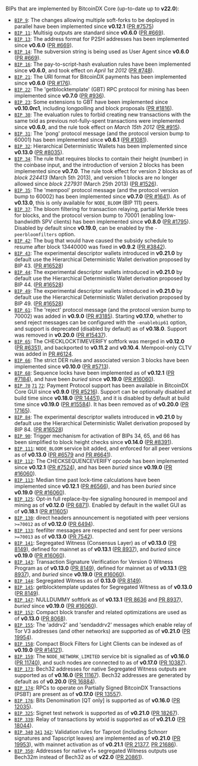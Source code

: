BIPs that are implemented by BitcoinDX Core (up-to-date up to **v22.0**):

* [`BIP 9`](https://github.com/bitcoindx/bips/blob/master/bip-0009.mediawiki): The changes allowing multiple soft-forks to be deployed in parallel have been implemented since **v0.12.1**  ([PR #7575](https://github.com/bitcoindx/bitcoindx/pull/7575))
* [`BIP 11`](https://github.com/bitcoindx/bips/blob/master/bip-0011.mediawiki): Multisig outputs are standard since **v0.6.0** ([PR #669](https://github.com/bitcoindx/bitcoindx/pull/669)).
* [`BIP 13`](https://github.com/bitcoindx/bips/blob/master/bip-0013.mediawiki): The address format for P2SH addresses has been implemented since **v0.6.0** ([PR #669](https://github.com/bitcoindx/bitcoindx/pull/669)).
* [`BIP 14`](https://github.com/bitcoindx/bips/blob/master/bip-0014.mediawiki): The subversion string is being used as User Agent since **v0.6.0** ([PR #669](https://github.com/bitcoindx/bitcoindx/pull/669)).
* [`BIP 16`](https://github.com/bitcoindx/bips/blob/master/bip-0016.mediawiki): The pay-to-script-hash evaluation rules have been implemented since **v0.6.0**, and took effect on *April 1st 2012* ([PR #748](https://github.com/bitcoindx/bitcoindx/pull/748)).
* [`BIP 21`](https://github.com/bitcoindx/bips/blob/master/bip-0021.mediawiki): The URI format for BitcoinDX payments has been implemented since **v0.6.0** ([PR #176](https://github.com/bitcoindx/bitcoindx/pull/176)).
* [`BIP 22`](https://github.com/bitcoindx/bips/blob/master/bip-0022.mediawiki): The 'getblocktemplate' (GBT) RPC protocol for mining has been implemented since **v0.7.0** ([PR #936](https://github.com/bitcoindx/bitcoindx/pull/936)).
* [`BIP 23`](https://github.com/bitcoindx/bips/blob/master/bip-0023.mediawiki): Some extensions to GBT have been implemented since **v0.10.0rc1**, including longpolling and block proposals ([PR #1816](https://github.com/bitcoindx/bitcoindx/pull/1816)).
* [`BIP 30`](https://github.com/bitcoindx/bips/blob/master/bip-0030.mediawiki): The evaluation rules to forbid creating new transactions with the same txid as previous not-fully-spent transactions were implemented since **v0.6.0**, and the rule took effect on *March 15th 2012* ([PR #915](https://github.com/bitcoindx/bitcoindx/pull/915)).
* [`BIP 31`](https://github.com/bitcoindx/bips/blob/master/bip-0031.mediawiki): The 'pong' protocol message (and the protocol version bump to 60001) has been implemented since **v0.6.1** ([PR #1081](https://github.com/bitcoindx/bitcoindx/pull/1081)).
* [`BIP 32`](https://github.com/bitcoindx/bips/blob/master/bip-0032.mediawiki): Hierarchical Deterministic Wallets has been implemented since **v0.13.0** ([PR #8035](https://github.com/bitcoindx/bitcoindx/pull/8035)).
* [`BIP 34`](https://github.com/bitcoindx/bips/blob/master/bip-0034.mediawiki): The rule that requires blocks to contain their height (number) in the coinbase input, and the introduction of version 2 blocks has been implemented since **v0.7.0**. The rule took effect for version 2 blocks as of *block 224413* (March 5th 2013), and version 1 blocks are no longer allowed since *block 227931* (March 25th 2013) ([PR #1526](https://github.com/bitcoindx/bitcoindx/pull/1526)).
* [`BIP 35`](https://github.com/bitcoindx/bips/blob/master/bip-0035.mediawiki): The 'mempool' protocol message (and the protocol version bump to 60002) has been implemented since **v0.7.0** ([PR #1641](https://github.com/bitcoindx/bitcoindx/pull/1641)). As of **v0.13.0**, this is only available for `NODE_BLOOM` (BIP 111) peers.
* [`BIP 37`](https://github.com/bitcoindx/bips/blob/master/bip-0037.mediawiki): The bloom filtering for transaction relaying, partial Merkle trees for blocks, and the protocol version bump to 70001 (enabling low-bandwidth SPV clients) has been implemented since **v0.8.0** ([PR #1795](https://github.com/bitcoindx/bitcoindx/pull/1795)). Disabled by default since **v0.19.0**, can be enabled by the `-peerbloomfilters` option.
* [`BIP 42`](https://github.com/bitcoindx/bips/blob/master/bip-0042.mediawiki): The bug that would have caused the subsidy schedule to resume after block 13440000 was fixed in **v0.9.2** ([PR #3842](https://github.com/bitcoindx/bitcoindx/pull/3842)).
* [`BIP 43`](https://github.com/bitcoindx/bips/blob/master/bip-0043.mediawiki): The experimental descriptor wallets introduced in **v0.21.0** by default use the Hierarchical Deterministic Wallet derivation proposed by BIP 43. ([PR #16528](https://github.com/bitcoindx/bitcoindx/pull/16528))
* [`BIP 44`](https://github.com/bitcoindx/bips/blob/master/bip-0044.mediawiki): The experimental descriptor wallets introduced in **v0.21.0** by default use the Hierarchical Deterministic Wallet derivation proposed by BIP 44. ([PR #16528](https://github.com/bitcoindx/bitcoindx/pull/16528))
* [`BIP 49`](https://github.com/bitcoindx/bips/blob/master/bip-0049.mediawiki): The experimental descriptor wallets introduced in **v0.21.0** by default use the Hierarchical Deterministic Wallet derivation proposed by BIP 49. ([PR #16528](https://github.com/bitcoindx/bitcoindx/pull/16528))
* [`BIP 61`](https://github.com/bitcoindx/bips/blob/master/bip-0061.mediawiki): The 'reject' protocol message (and the protocol version bump to 70002) was added in **v0.9.0** ([PR #3185](https://github.com/bitcoindx/bitcoindx/pull/3185)). Starting **v0.17.0**, whether to send reject messages can be configured with the `-enablebip61` option, and support is deprecated (disabled by default) as of **v0.18.0**. Support was removed in **v0.20.0** ([PR #15437](https://github.com/bitcoindx/bitcoindx/pull/15437)).
* [`BIP 65`](https://github.com/bitcoindx/bips/blob/master/bip-0065.mediawiki): The CHECKLOCKTIMEVERIFY softfork was merged in **v0.12.0** ([PR #6351](https://github.com/bitcoindx/bitcoindx/pull/6351)), and backported to **v0.11.2** and **v0.10.4**. Mempool-only CLTV was added in [PR #6124](https://github.com/bitcoindx/bitcoindx/pull/6124).
* [`BIP 66`](https://github.com/bitcoindx/bips/blob/master/bip-0066.mediawiki): The strict DER rules and associated version 3 blocks have been implemented since **v0.10.0** ([PR #5713](https://github.com/bitcoindx/bitcoindx/pull/5713)).
* [`BIP 68`](https://github.com/bitcoindx/bips/blob/master/bip-0068.mediawiki): Sequence locks have been implemented as of **v0.12.1**  ([PR #7184](https://github.com/bitcoindx/bitcoindx/pull/7184)), and have been *buried* since **v0.19.0** ([PR #16060](https://github.com/bitcoindx/bitcoindx/pull/16060)).
* [`BIP 70`](https://github.com/bitcoindx/bips/blob/master/bip-0070.mediawiki) [`71`](https://github.com/bitcoindx/bips/blob/master/bip-0071.mediawiki) [`72`](https://github.com/bitcoindx/bips/blob/master/bip-0072.mediawiki):
  Payment Protocol support has been available in BitcoinDX Core GUI since **v0.9.0** ([PR #5216](https://github.com/bitcoindx/bitcoindx/pull/5216)).
  Support can be optionally disabled at build time since **v0.18.0** ([PR 14451](https://github.com/bitcoindx/bitcoindx/pull/14451)),
  and it is disabled by default at build time since **v0.19.0** ([PR #15584](https://github.com/bitcoindx/bitcoindx/pull/15584)).
  It has been removed as of **v0.20.0** ([PR 17165](https://github.com/bitcoindx/bitcoindx/pull/17165)).
* [`BIP 84`](https://github.com/bitcoindx/bips/blob/master/bip-0084.mediawiki): The experimental descriptor wallets introduced in **v0.21.0** by default use the Hierarchical Deterministic Wallet derivation proposed by BIP 84. ([PR #16528](https://github.com/bitcoindx/bitcoindx/pull/16528))
* [`BIP 90`](https://github.com/bitcoindx/bips/blob/master/bip-0090.mediawiki): Trigger mechanism for activation of BIPs 34, 65, and 66 has been simplified to block height checks since **v0.14.0** ([PR #8391](https://github.com/bitcoindx/bitcoindx/pull/8391)).
* [`BIP 111`](https://github.com/bitcoindx/bips/blob/master/bip-0111.mediawiki): `NODE_BLOOM` service bit added, and enforced for all peer versions as of **v0.13.0** ([PR #6579](https://github.com/bitcoindx/bitcoindx/pull/6579) and [PR #6641](https://github.com/bitcoindx/bitcoindx/pull/6641)).
* [`BIP 112`](https://github.com/bitcoindx/bips/blob/master/bip-0112.mediawiki): The CHECKSEQUENCEVERIFY opcode has been implemented since **v0.12.1** ([PR #7524](https://github.com/bitcoindx/bitcoindx/pull/7524)), and has been *buried* since **v0.19.0** ([PR #16060](https://github.com/bitcoindx/bitcoindx/pull/16060)).
* [`BIP 113`](https://github.com/bitcoindx/bips/blob/master/bip-0113.mediawiki): Median time past lock-time calculations have been implemented since **v0.12.1** ([PR #6566](https://github.com/bitcoindx/bitcoindx/pull/6566)), and has been *buried* since **v0.19.0** ([PR #16060](https://github.com/bitcoindx/bitcoindx/pull/16060)).
* [`BIP 125`](https://github.com/bitcoindx/bips/blob/master/bip-0125.mediawiki): Opt-in full replace-by-fee signaling honoured in mempool and mining as of **v0.12.0** ([PR 6871](https://github.com/bitcoindx/bitcoindx/pull/6871)). Enabled by default in the wallet GUI as of **v0.18.1** ([PR #11605](https://github.com/bitcoindx/bitcoindx/pull/11605))
* [`BIP 130`](https://github.com/bitcoindx/bips/blob/master/bip-0130.mediawiki): direct headers announcement is negotiated with peer versions `>=70012` as of **v0.12.0** ([PR 6494](https://github.com/bitcoindx/bitcoindx/pull/6494)).
* [`BIP 133`](https://github.com/bitcoindx/bips/blob/master/bip-0133.mediawiki): feefilter messages are respected and sent for peer versions `>=70013` as of **v0.13.0** ([PR 7542](https://github.com/bitcoindx/bitcoindx/pull/7542)).
* [`BIP 141`](https://github.com/bitcoindx/bips/blob/master/bip-0141.mediawiki): Segregated Witness (Consensus Layer) as of **v0.13.0** ([PR 8149](https://github.com/bitcoindx/bitcoindx/pull/8149)), defined for mainnet as of **v0.13.1** ([PR 8937](https://github.com/bitcoindx/bitcoindx/pull/8937)), and *buried* since **v0.19.0** ([PR #16060](https://github.com/bitcoindx/bitcoindx/pull/16060)).
* [`BIP 143`](https://github.com/bitcoindx/bips/blob/master/bip-0143.mediawiki): Transaction Signature Verification for Version 0 Witness Program as of **v0.13.0** ([PR 8149](https://github.com/bitcoindx/bitcoindx/pull/8149)), defined for mainnet as of **v0.13.1** ([PR 8937](https://github.com/bitcoindx/bitcoindx/pull/8937)), and *buried* since **v0.19.0** ([PR #16060](https://github.com/bitcoindx/bitcoindx/pull/16060)).
* [`BIP 144`](https://github.com/bitcoindx/bips/blob/master/bip-0144.mediawiki): Segregated Witness as of **0.13.0** ([PR 8149](https://github.com/bitcoindx/bitcoindx/pull/8149)).
* [`BIP 145`](https://github.com/bitcoindx/bips/blob/master/bip-0145.mediawiki): getblocktemplate updates for Segregated Witness as of **v0.13.0** ([PR 8149](https://github.com/bitcoindx/bitcoindx/pull/8149)).
* [`BIP 147`](https://github.com/bitcoindx/bips/blob/master/bip-0147.mediawiki): NULLDUMMY softfork as of **v0.13.1** ([PR 8636](https://github.com/bitcoindx/bitcoindx/pull/8636) and [PR 8937](https://github.com/bitcoindx/bitcoindx/pull/8937)), *buried* since **v0.19.0** ([PR #16060](https://github.com/bitcoindx/bitcoindx/pull/16060)).
* [`BIP 152`](https://github.com/bitcoindx/bips/blob/master/bip-0152.mediawiki): Compact block transfer and related optimizations are used as of **v0.13.0** ([PR 8068](https://github.com/bitcoindx/bitcoindx/pull/8068)).
* [`BIP 155`](https://github.com/bitcoindx/bips/blob/master/bip-0155.mediawiki): The 'addrv2' and 'sendaddrv2' messages which enable relay of Tor V3 addresses (and other networks) are supported as of **v0.21.0** ([PR 19954](https://github.com/bitcoindx/bitcoindx/pull/19954)).
* [`BIP 158`](https://github.com/bitcoindx/bips/blob/master/bip-0158.mediawiki): Compact Block Filters for Light Clients can be indexed as of **v0.19.0** ([PR #14121](https://github.com/bitcoindx/bitcoindx/pull/14121)).
* [`BIP 159`](https://github.com/bitcoindx/bips/blob/master/bip-0159.mediawiki): The `NODE_NETWORK_LIMITED` service bit is signalled as of **v0.16.0** ([PR 11740](https://github.com/bitcoindx/bitcoindx/pull/11740)), and such nodes are connected to as of **v0.17.0** ([PR 10387](https://github.com/bitcoindx/bitcoindx/pull/10387)).
* [`BIP 173`](https://github.com/bitcoindx/bips/blob/master/bip-0173.mediawiki): Bech32 addresses for native Segregated Witness outputs are supported as of **v0.16.0** ([PR 11167](https://github.com/bitcoindx/bitcoindx/pull/11167)). Bech32 addresses are generated by default as of **v0.20.0** ([PR 16884](https://github.com/bitcoindx/bitcoindx/pull/16884)).
* [`BIP 174`](https://github.com/bitcoindx/bips/blob/master/bip-0174.mediawiki): RPCs to operate on Partially Signed BitcoinDX Transactions (PSBT) are present as of **v0.17.0** ([PR 13557](https://github.com/bitcoindx/bitcoindx/pull/13557)).
* [`BIP 176`](https://github.com/bitcoindx/bips/blob/master/bip-0176.mediawiki): Bits Denomination [QT only] is supported as of **v0.16.0** ([PR 12035](https://github.com/bitcoindx/bitcoindx/pull/12035)).
* [`BIP 325`](https://github.com/bitcoindx/bips/blob/master/bip-0325.mediawiki): Signet test network is supported as of **v0.21.0** ([PR 18267](https://github.com/bitcoindx/bitcoindx/pull/18267)).
* [`BIP 339`](https://github.com/bitcoindx/bips/blob/master/bip-0339.mediawiki): Relay of transactions by wtxid is supported as of **v0.21.0** ([PR 18044](https://github.com/bitcoindx/bitcoindx/pull/18044)).
* [`BIP 340`](https://github.com/bitcoindx/bips/blob/master/bip-0340.mediawiki)
  [`341`](https://github.com/bitcoindx/bips/blob/master/bip-0341.mediawiki)
  [`342`](https://github.com/bitcoindx/bips/blob/master/bip-0342.mediawiki):
  Validation rules for Taproot (including Schnorr signatures and Tapscript
  leaves) are implemented as of **v0.21.0** ([PR 19953](https://github.com/bitcoindx/bitcoindx/pull/19953)),
  with mainnet activation as of **v0.21.1** ([PR 21377](https://github.com/bitcoindx/bitcoindx/pull/21377),
  [PR 21686](https://github.com/bitcoindx/bitcoindx/pull/21686)).
* [`BIP 350`](https://github.com/bitcoindx/bips/blob/master/bip-0350.mediawiki): Addresses for native v1+ segregated Witness outputs use Bech32m instead of Bech32 as of **v22.0** ([PR 20861](https://github.com/bitcoindx/bitcoindx/pull/20861)).
